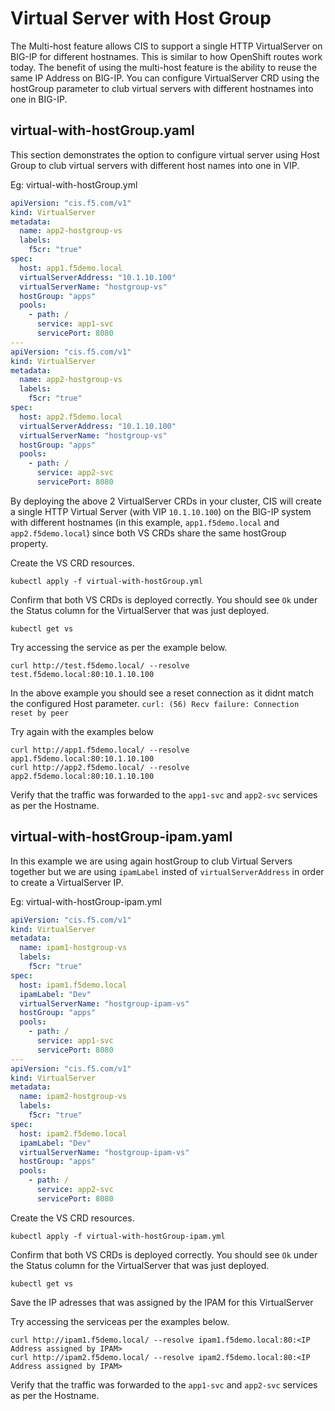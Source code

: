 # Virtual Server with Host Group


The Multi-host feature allows CIS to support a single HTTP VirtualServer on BIG-IP for different hostnames. This is similar to how OpenShift routes work today. The benefit of using the multi-host feature is the ability to reuse the same IP Address on BIG-IP.
You can configure VirtualServer CRD using the hostGroup parameter to club virtual servers with different hostnames into one in BIG-IP.

## virtual-with-hostGroup.yaml

This section demonstrates the option to configure virtual server using Host Group to club virtual servers with different host names into one in VIP. 

Eg: virtual-with-hostGroup.yml
```yml
apiVersion: "cis.f5.com/v1"
kind: VirtualServer
metadata:
  name: app2-hostgroup-vs
  labels:
    f5cr: "true"
spec:
  host: app1.f5demo.local
  virtualServerAddress: "10.1.10.100"
  virtualServerName: "hostgroup-vs"  
  hostGroup: "apps"
  pools:
    - path: /
      service: app1-svc
      servicePort: 8080
---
apiVersion: "cis.f5.com/v1"
kind: VirtualServer
metadata:
  name: app2-hostgroup-vs
  labels:
    f5cr: "true"
spec:
  host: app2.f5demo.local
  virtualServerAddress: "10.1.10.100"
  virtualServerName: "hostgroup-vs"  
  hostGroup: "apps"
  pools:
    - path: /
      service: app2-svc
      servicePort: 8080

```
By deploying the above 2 VirtualServer CRDs in your cluster, CIS will create a single HTTP Virtual Server (with VIP `10.1.10.100`) on the BIG-IP system with different hostnames (in this example, `app1.f5demo.local` and `app2.f5demo.local`) since both VS CRDs share the same hostGroup property.

Create the VS CRD resources. 
```
kubectl apply -f virtual-with-hostGroup.yml
```

Confirm that both VS CRDs is deployed correctly. You should see `Ok` under the Status column for the VirtualServer that was just deployed.
```
kubectl get vs 
```

Try accessing the service as per the example below. 
```
curl http://test.f5demo.local/ --resolve test.f5demo.local:80:10.1.10.100

```
In the above example you should see a reset connection as it didnt match the configured Host parameter.
`curl: (56) Recv failure: Connection reset by peer`


Try again with the examples below
```
curl http://app1.f5demo.local/ --resolve app1.f5demo.local:80:10.1.10.100
curl http://app2.f5demo.local/ --resolve app2.f5demo.local:80:10.1.10.100

```

Verify that the traffic was forwarded to the `app1-svc` and `app2-svc` services as per the Hostname.


## virtual-with-hostGroup-ipam.yaml

In this example we are using again hostGroup to club Virtual Servers together but we are using `ipamLabel` insted of `virtualServerAddress` in order to create a VirtualServer IP.

Eg: virtual-with-hostGroup-ipam.yml
```yml
apiVersion: "cis.f5.com/v1"
kind: VirtualServer
metadata:
  name: ipam1-hostgroup-vs
  labels:
    f5cr: "true"
spec:
  host: ipam1.f5demo.local
  ipamLabel: "Dev"
  virtualServerName: "hostgroup-ipam-vs"  
  hostGroup: "apps"
  pools:
    - path: /
      service: app1-svc
      servicePort: 8080
---
apiVersion: "cis.f5.com/v1"
kind: VirtualServer
metadata:
  name: ipam2-hostgroup-vs
  labels:
    f5cr: "true"
spec:
  host: ipam2.f5demo.local
  ipamLabel: "Dev"
  virtualServerName: "hostgroup-ipam-vs"  
  hostGroup: "apps"
  pools:
    - path: /
      service: app2-svc
      servicePort: 8080
```


Create the VS CRD resources. 
```
kubectl apply -f virtual-with-hostGroup-ipam.yml
```

Confirm that both VS CRDs is deployed correctly. You should see `Ok` under the Status column for the VirtualServer that was just deployed.
```
kubectl get vs 
```

Save the IP adresses that was assigned by the IPAM for this VirtualServer

Try accessing the serviceas per the examples below. 
```
curl http://ipam1.f5demo.local/ --resolve ipam1.f5demo.local:80:<IP Address assigned by IPAM>
curl http://ipam2.f5demo.local/ --resolve ipam2.f5demo.local:80:<IP Address assigned by IPAM>

```

Verify that the traffic was forwarded to the `app1-svc` and `app2-svc` services as per the Hostname.

